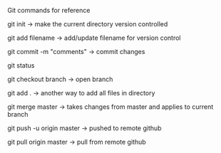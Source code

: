 Git commands for reference

git init -> make the current directory version controlled

git add filename -> add/update filename for version control

git commit -m "comments" -> commit changes

git status

git checkout branch -> open branch

git add . -> another way to add all files in directory

git merge master -> takes changes from master and applies to current branch

git push -u origin master -> pushed to remote github

git pull origin master -> pull from remote github
